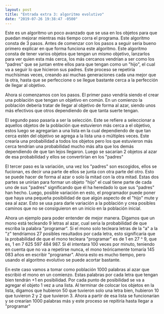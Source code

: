 ```yaml
---
layout: post
title: "Entrada extra 3: algoritmo evolutivo"
date: "2019-07-26 19:38:47 -0500"
---
```

Este es un algoritmo un poco avanzado que se usa en los objetos para que puedan mejorar mientras más tiempo corra el programa. Este algoritmo consta de 3 pasos. Antes de comenzar con los pasos a seguir seria bueno primero explicar en que forma funciona este algoritmo. Este algoritmo consta de tener varios objetos que tengan un mismo objetivo, lanzarlos para ver quien esta más cerca, los más cercanos vendrían a ser como los "padres" que se juntan entre ellos para que tengan como un "hijo", el cual va a seguir lo que hicieron sus padres. Este proceso se repetiría muchísimas veces, creando asi muchas generaciones cada una mejor que la otra, hasta que se perfeccione o se llegue bastante cerca a la perfección de llegar al objetivo.


Ahora si comenzamos con los pasos. El primer paso vendría siendo el crear una población que tengan un objetivo en común. En un comienzo la población debería tratar de llegar al objetivo de forma al azar, siendo unos más efectivos que otros dependiendo de que tanta suerte tengan.



El segundo paso pasaría a ser la selección. Este se refiere a seleccionar a aquellos objetos de la población que estuvieron más cerca a el objetivo, estos luego se agregarían a una lista en la cual dependiendo de que tan cerca estén del objetivo se agrega a la lista una o múltiples veces. Este crearía una probabilidad a todos los objetos pero los que estuvieron más cerca tendrían una probabilidad mucho más alta que los demás dependiendo de que tan lejos llegaron. Luego se sacarían 2 objetos al azar de esa probabilidad y ellos se convertirían en los "padres"



El tercer paso es la variación, una vez los "padres" son escogidos, ellos se fucionan, es decir una parte de ellos se junta con otra parte del otro. Esto se puede hacer de forma al azar o solo la mitad con la otra mitad. Estas dos partes se unirían para formar un objeto "hijo" el cual tiene parte de cada uno de sus "padres" significando que él ha heredado lo que sus "padres" han hecho. Luego, posible variación en esto, el programador puede poner que haya una pequeña posibilidad de que algún aspecto de el "hijo" mute y sea al azar. Esto se usa para darle variación a la población y crea posibles caminos que no se consiguieron en un inicio en la población inicial.



Ahora un ejemplo para poder entender de mejor manera. Digamos que un mono está tecleando 9 letras al azar, cual seria la probabilidad de que escriba la palabra "programar". Si el mono solo tecleara letras de la "a" a la "z" tendríamos 27 posibles resultados por cada letra, esto significaría que la probabilidad de que el mono tecleara "programar" es de 1 en 27 ^ 9, que es, 1 en 7 625 597 484 987. Si él intentara 100 veces por minuto, teniendo en cuenta que no va a repetirse nunca, el mono teóricamente tomaría 145 083 años en escribir "programar". Ahora esto es mucho tiempo, pero usando el algoritmo evolutivo se puede acortar bastante.



En este caso vamos a tomar como población 1000 palabras al azar que escribió el mono en un comienzo. Estas palabras por cada letra que tengan bien tendrán +1 en posibilidad. Por cada punto de posibilidad se va a agregar el objeto 1 vez a una lista. Al terminar de colocar los objetos en la lista, digamos que hubieron 50 que tuvieron solo una letra bien, hubieron 10 que tuvieron 2 y 2 que tuvieron 3. Ahora a partir de esa lista se funcionarían y se crearían 1000 palabras más y este proceso se repitiría hasta llegar a "programar"
